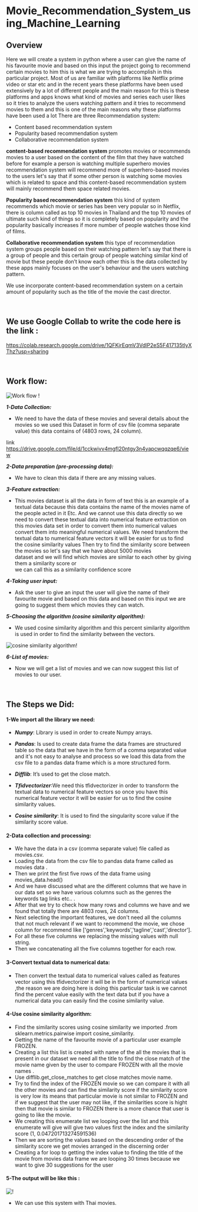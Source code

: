 # Movie_Recommendation_System_using_Machine_Learning

## Overview

Here we will create a system in python where a user can give the name of his favourite movie and based on this input the project going to recommend certain movies to him this is what we are trying to accomplish in this particular project.
Most of us are familiar with platforms like Netflix prime video or star etc and in the recent years these platforms have been used extensively by a lot of different people and the main reason for this is these platforms and apps knows what kind of movies and series each user likes so it tries to analyze the users watching pattern and it tries to recommend movies to them and this is one of the main reasons why these platforms have been used a lot
There are three Recommendation system:
-	Content based recommendation system
-	Popularity based recommendation system
-	Collaborative recommendation system

**content-based recommendation system** promotes movies or recommends movies to a user based on the content of the film that they have watched before for example a person is watching multiple superhero movies recommendation system will recommend more of superhero-based movies to the users let's say that if some other person is watching some movies which is related to space and this content-based recommendation system will mainly recommend them space related movies.

**Popularity based recommendation system** this kind of system recommends which movie or series has been very popular so in Netflix, there is column called as top 10 movies in Thailand and the top 10 movies of ultimate such kind of things so it is completely based on popularity and the popularity basically increases if more number of people watches those kind of films.

**Collaborative recommendation system** this type of recommendation system groups people based on their watching pattern let's say that there is a group of people and this certain group of people watching similar kind of movie but these people don’t know each other this is the data collected by these apps mainly focuses on the user's behaviour and the users watching pattern.

We use incorporate content-based recommendation system on a certain amount of popularity such as the title of the movie the cast director.

<br />

## We use Google Collab to write the code here is the link :
https://colab.research.google.com/drive/1QFKjrEqmV3VdlP2eS5F417135tlyXThz?usp=sharing

<br />

## Work flow:


![Work flow !](workflow.png)


***1-Data Collection:***

- We need to have the data of these movies and several details about the movies so we used this Dataset in form of csv file (comma separate value) this data contains of (4803 rows, 24 column).

link https://drive.google.com/file/d/1cckwivv4mgfl20ntgy3n4yapcwqqzqe6/view

***2-Data preparation (pre-processing data):***

- We have to clean this data if there are any missing values.

***3-Feature extraction:***

- This movies dataset is all the data in form of text this is an example of a textual data because this data contains the name of the movies name of the people acted in it Etc.  And we cannot use this data directly so we need to convert these textual data into numerical feature extraction on this movies data set in order to convert them into numerical values convert them into meaningful numerical values. We need transform the textual data to numerical feature vectors it will be easier for us to find the cosine similarity values
Then try to find the similarity score between the movies so let's say that we have about 5000 movies 	
dataset and we will find which movies are similar to each other by giving them a similarity score or	
we can call this as a similarity confidence score

***4-Taking user input:***

- Ask the user to give an input the user will give the name of their favourite movie and based on this data and based on this input we are going to suggest them which movies they can watch.


***5-Choosing the algorithm (cosine similarity algorithm):***

- We used cosine similarity algorithm and this percent similarity algorithm is used in order to find the similarity between the vectors.

![cosine similarity algorithm!](https://i0.wp.com/clay-atlas.com/wp-content/uploads/2020/03/cosine-similarity-2.png?fit=800%2C208&ssl=1)


***6-List of movies:***

- Now we will get a list of movies and we can now suggest this list of movies to our user.

<br />


## The Steps we Did:

#### 1-We import all the library we need:

- ***Numpy***: Library is used in order to create Numpy arrays.

- ***Pandas***: Is used to create data frame the data frames are structured table so the data that we have in the form of a comma separated value and it's not easy to analyse and process so we load this data from the csv file to a pandas data frame which is a more structured form.

- ***Difflib***: It’s used to get the close match.

- ***Tfidvectorizer***:We need this tfidvectorizer in order to transform the textual data to numerical feature vectors so once you have this numerical feature vector it will be easier for us to find the cosine similarity values.

- ***Cosine similarity***: It is used to find the singularity score value if the similarity score value.



#### 2-Data collection and processing:
- We have the data in a csv (comma separate value) file called as movies.csv.
-	Loading the data from the csv file to pandas data frame called as movies data .
-	Then we print the first five rows of the data frame using movies_data.head()
-	And we have discussed what are the different columns that we have in our data set so we have various columns such as the genres the keywords tag links etc..  .
-	After that we try to check how many rows and columns we have and we found that totally there are 4803 rows, 24 columns.
-	Next selecting the important features, we don't need all the columns that not much relevant if we want to recommend the movie, we chose column for recommend like ['genres','keywords','tagline','cast','director'].
-	For all these five columns we replacing the missing values with null string.
-	Then we concatenating all the five columns together for each row.

#### 3-Convert textual data to numerical data:
-	Then convert the textual data to numerical values called as features vector using this tfidvectorizer  it will be in the form of numerical values ,the reason we are doing here is doing this particular task is we cannot  find the percent value easily with the text data but if you have a numerical data  you can easily find the cosine similarity value.

#### 4-Use cosine similarity algorithm:
-	Find the similarity scores using cosine similarity we imported .from sklearn.metrics.pairwise import cosine_similarity.
-	Getting the name of the favourite movie of a particular user example FROZEN.
-	Creating a list this list is created with name of the all the movies that is present in our dataset we need all the title to find the close match of the movie name given by the user to compare FROZEN with all the movie names .
-	Use difflib.get_close_matches to get close matches movie name.
-	Try to find the index of the FROZEN movie so we can compare it with all the other movies and can find the similarity score if the similarity score is very low its means that particular movie is not similar to FROZEN and if we suggest that the user may not like, if the similarities score is hight then that movie is similar to FROZEN there is a more chance that user is going to like the movie.
-	We creating this enumerate list we looping over the list and this enumerate will give will give two values first the index and the similarity score (1, 0.047201713274591536)
-	Then we are sorting the values based on the descending order of the similarity score we get movies arranged in the discerning order 
-	Creating a for loop to getting the index value to finding the title of the movie from movies data frame we are looping 30 times because we want to give 30 suggestions for the user 

#### 5-The output will be like this :

![ !](result.png)

- We can use this system with Thai movies.













